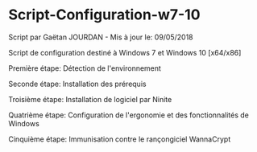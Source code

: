 # Script-Configuration-w7-10
Script par Gaëtan JOURDAN - Mis à jour le: 09/05/2018

Script de configuration destiné à Windows 7 et Windows 10 [x64/x86]

Première étape: Détection de l'environnement

Seconde étape: Installation des prérequis

Troisième étape: Installation de logiciel par Ninite

Quatrième étape: Configuration de l'ergonomie et des fonctionnalités de Windows

Cinquième étape: Immunisation contre le rançongiciel WannaCrypt
